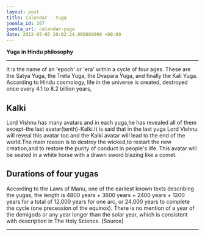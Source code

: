 ```yaml
---
layout: post
title: Calendar - Yuga
joomla_id: 167
joomla_url: calendar-yuga
date: 2012-05-05 20:02:24.000000000 +00:00
---
```

**Yuga**  **in Hindu philosophy**
* * *  
It is the name of an 'epoch' or 'era' within a cycle of four ages. These are the Satya Yuga, the Treta Yuga, the Dvapara Yuga, and finally the Kali Yuga. According to Hindu cosmology, life in the universe is created, destroyed once every 4.1 to 8.2 billion years,
## **Kalki**
Lord Vishnu has many avatars and in each yuga,he has revealed all of them except-the last avatar(tenth)-Kalki.It is said that in the last yuga Lord Vishnu will reveal this avatar too and the Kalki avatar will lead to the end of the world.The main reason is to destroy the wicked,to restart the new creation,and to restore the purity of conduct in people's life. This avatar will be seated in a white horse with a drawn sword blazing like a comet.
## **Durations of four yugas**
According to the Laws of Manu, one of the earliest known texts describing the yugas, the length is 4800 years + 3600 years + 2400 years + 1200 years for a total of 12,000 years for one arc, or 24,000 years to complete the cycle (one precession of the equinox). There is no mention of a year of the demigods or any year longer than the solar year, which is consistent with description in The Holy Science.
[Source]
* * *
  
